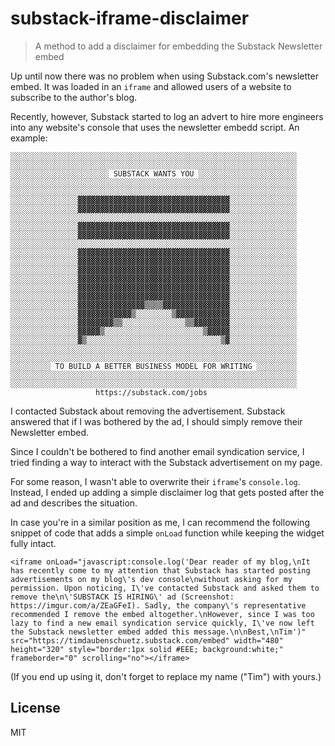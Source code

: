 # substack-iframe-disclaimer

> A method to add a disclaimer for embedding the Substack Newsletter embed

Up until now there was no problem when using Substack.com's newsletter embed.
It was loaded in an `iframe` and allowed users of a website to subscribe to
the author's blog.

Recently, however, Substack started to log an advert to hire more engineers
into any website's console that uses the newsletter embedd script. An example:

```
░░░░░░░░░░░░░░░░░░░░░░░░░░░░░░░░░░░░░░░░░░░░░░░░░░░░░░░░░░░░░░░░
░░░░░░░░░░░░░░░░░░░░░░░░░░░░░░░░░░░░░░░░░░░░░░░░░░░░░░░░░░░░░░░░
░░░░░░░░░░░░░░░░░░░░░░ SUBSTACK WANTS YOU ░░░░░░░░░░░░░░░░░░░░░░
░░░░░░░░░░░░░░░░░░░░░░░░░░░░░░░░░░░░░░░░░░░░░░░░░░░░░░░░░░░░░░░░
░░░░░░░░░░░░░░░░░░░░░░░░░░░░░░░░░░░░░░░░░░░░░░░░░░░░░░░░░░░░░░░░
░░░░░░░░░░░░░░░▓▓▓▓▓▓▓▓▓▓▓▓▓▓▓▓▓▓▓▓▓▓▓▓▓▓▓▓▓▓▓▓▓▓░░░░░░░░░░░░░░░
░░░░░░░░░░░░░░░▓▓▓▓▓▓▓▓▓▓▓▓▓▓▓▓▓▓▓▓▓▓▓▓▓▓▓▓▓▓▓▓▓▓░░░░░░░░░░░░░░░
░░░░░░░░░░░░░░░░░░░░░░░░░░░░░░░░░░░░░░░░░░░░░░░░░░░░░░░░░░░░░░░░
░░░░░░░░░░░░░░░▓▓▓▓▓▓▓▓▓▓▓▓▓▓▓▓▓▓▓▓▓▓▓▓▓▓▓▓▓▓▓▓▓▓░░░░░░░░░░░░░░░
░░░░░░░░░░░░░░░▓▓▓▓▓▓▓▓▓▓▓▓▓▓▓▓▓▓▓▓▓▓▓▓▓▓▓▓▓▓▓▓▓▓░░░░░░░░░░░░░░░
░░░░░░░░░░░░░░░░░░░░░░░░░░░░░░░░░░░░░░░░░░░░░░░░░░░░░░░░░░░░░░░░
░░░░░░░░░░░░░░░▓▓▓▓▓▓▓▓▓▓▓▓▓▓▓▓▓▓▓▓▓▓▓▓▓▓▓▓▓▓▓▓▓▓░░░░░░░░░░░░░░░
░░░░░░░░░░░░░░░▓▓▓▓▓▓▓▓▓▓▓▓▓▓▓▓▓▓▓▓▓▓▓▓▓▓▓▓▓▓▓▓▓▓░░░░░░░░░░░░░░░
░░░░░░░░░░░░░░░▓▓▓▓▓▓▓▓▓▓▓▓▓▓▓▓▓▓▓▓▓▓▓▓▓▓▓▓▓▓▓▓▓▓░░░░░░░░░░░░░░░
░░░░░░░░░░░░░░░▓▓▓▓▓▓▓▓▓▓▓▓▓▓▓▓▓▓▓▓▓▓▓▓▓▓▓▓▓▓▓▓▓▓░░░░░░░░░░░░░░░
░░░░░░░░░░░░░░░▓▓▓▓▓▓▓▓▓▓▓▓▓▓▓▓▓▓▓▓▓▓▓▓▓▓▓▓▓▓▓▓▓▓░░░░░░░░░░░░░░░
░░░░░░░░░░░░░░░▓▓▓▓▓▓▓▓▓▓▓▓▓▓▓▓▓▓▓▓▓▓▓▓▓▓▓▓▓▓▓▓▓▓░░░░░░░░░░░░░░░
░░░░░░░░░░░░░░░▓▓▓▓▓▓▓▓▓▓▓▓▓▓▓▒▒▒▒▓▓▓▓▓▓▓▓▓▓▓▓▓▓▓░░░░░░░░░░░░░░░
░░░░░░░░░░░░░░░▓▓▓▓▓▓▓▓▓▓▓▓▒░░░░░░░░▒▓▓▓▓▓▓▓▓▓▓▓▓░░░░░░░░░░░░░░░
░░░░░░░░░░░░░░░▓▓▓▓▓▓▓▓▒▒░░░░░░░░░░░░░░▒▒▓▓▓▓▓▓▓▓░░░░░░░░░░░░░░░
░░░░░░░░░░░░░░░▓▓▓▓▓▒░░░░░░░░░░░░░░░░░░░░░░▒▓▓▓▓▓░░░░░░░░░░░░░░░
░░░░░░░░░░░░░░░▓▒░░░░░░░░░░░░░░░░░░░░░░░░░░░░░░▒▓░░░░░░░░░░░░░░░
░░░░░░░░░░░░░░░░░░░░░░░░░░░░░░░░░░░░░░░░░░░░░░░░░░░░░░░░░░░░░░░░
░░░░░░░░░░░░░░░░░░░░░░░░░░░░░░░░░░░░░░░░░░░░░░░░░░░░░░░░░░░░░░░░
░░░░░░░░░ TO BUILD A BETTER BUSINESS MODEL FOR WRITING ░░░░░░░░░
░░░░░░░░░░░░░░░░░░░░░░░░░░░░░░░░░░░░░░░░░░░░░░░░░░░░░░░░░░░░░░░░
░░░░░░░░░░░░░░░░░░░░░░░░░░░░░░░░░░░░░░░░░░░░░░░░░░░░░░░░░░░░░░░░
                   https://substack.com/jobs                    
```

I contacted Substack about removing the advertisement. Substack answered that if
I was bothered by the ad, I should simply remove their Newsletter embed.

Since I couldn't be bothered to find another email syndication service, I
tried finding a way to interact with the Substack advertisement on my page.

For some reason, I wasn't able to overwrite their `iframe`'s `console.log`.
Instead, I ended up adding a simple disclaimer log that gets posted after the
ad and describes the situation.

In case you're in a similar position as me, I can recommend the following 
snippet of code that adds a simple `onLoad` function while keeping the 
widget fully intact.

```
<iframe onLoad="javascript:console.log('Dear reader of my blog,\nIt has recently come to my attention that Substack has started posting advertisements on my blog\'s dev console\nwithout asking for my permission. Upon noticing, I\'ve contacted Substack and asked them to remove the\n\'SUBSTACK IS HIRING\' ad (Screenshot: https://imgur.com/a/ZEaGFeI). Sadly, the company\'s representative recommended I remove the embed altogether.\nHowever, since I was too lazy to find a new email syndication service quickly, I\'ve now left the Substack newsletter embed added this message.\n\nBest,\nTim')" src="https://timdaubenschuetz.substack.com/embed" width="480" height="320" style="border:1px solid #EEE; background:white;" frameborder="0" scrolling="no"></iframe>
```

(If you end up using it, don't forget to replace my name ("Tim") with yours.)

## License

MIT
